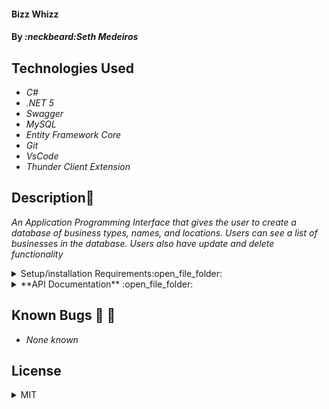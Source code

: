 #### Bizz Whizz

#### By _**:neckbeard:Seth Medeiros**_

## Technologies Used

- _C#_
- _.NET 5_
- _Swagger_
- _MySQL_
- _Entity Framework Core_
- _Git_
- _VsCode_
- _Thunder Client Extension_

## Description:memo:

_An Application Programming Interface that gives the user to create a database of business types, names, and locations. Users can see a list of businesses in the database. Users also have update and delete functionality_

<details>
  <summary>Setup/installation Requirements:open_file_folder:</summary>
  
## Setup and Use

### Prerequisites

- [.NET 5 SDK](https://dotnet.microsoft.com/download/dotnet/5.0)
- A text editor like [VS Code](https://code.visualstudio.com/)
- A command line interface like Terminal or GitBash to run and interact with the console app.
- [Download and install MySQL Workbench](https://dev.mysql.com/downloads/workbench/)

### Installation

1. Clone the repository: `$ git clone https://github.com/Medeirosseth/BizzwhizzApi.Solution`
2. Navigate to the `BizzwhizzApi.Solution/` directory on your computer
3. Open with your preferred text editor to view the code base
4. To run the app:
   - Navigate to `MyProject.Solution/MyProject` in your command line
   - Run the command `dotnet restore` to restore the dependencies that are listed in the .csproj
   - Run the commmand `dotnet build` to build the project and its dependencies into a set of binaries
   - Finally, run the command `dotnet watch run` to run the project!
   - Note: `dotnet watch run` also restores and builds the project, so you can use this single command to start the server
5. **Appsettings:**
   - create a new file in the https://github.com/Medeirosseth/BizzwhizzApi.Solution directory named appsettings.json
   - add the following code to appsettings.json file:
     {
     "Logging": {
     "LogLevel": {
     "Default": "Warning"
     }
     },
     "AllowedHosts": "\*",
     "ConnectionStrings": {
     "DefaultConnection": "Server=localhost;Port=3306;database=NAMEOFDATABASEHERE;uid=root;pwd=PASSWORDHERE;"
     }
     }
   - Change NAMEOFDATABASEHERE to your desired name of database. Replace PASSWORDHERE with relevent MySQL password (set at installation of MySQL)
6. **Database**

   - Navigate to `https://github.com/Medeirosseth/BizzwhizzApi.Solution`
     using the MacOS Terminal or Windows Powershell (e.g. cd Dhttps://github.com/Medeirosseth/BizzwhizzApi.Solution)
   - Run the Command `dotnet ef database add migrations Initial` followed by `dotnet database update` to genereate the database through Entity FrameWork Core

7. **Launching the API**
_ Navigate to `https://github.com/Medeirosseth/BizzwhizzApi.Solution`
using the MacOS Terminal or Windows Powershell (e.g. cd Dhttps://github.com/Medeirosseth/BizzwhizzApi.Solution)
_ Run the command `dotnet watch run` to ch access in browser, thunder client, or postman
</details>
<details>
  <summary>**API Documentation** :open_file_folder:</summary>

Explore BizzWhizz API endpoints in Vscodes extension Thunder Client or browser.

## Using Swagger Documentation

to explore the BizzWhizz API with NSwag, launch the project using `dotnet watch run` with Terminal or PowerShell. The first page to appear will be: http://localhost:5000/swagger

</details>

## Known Bugs :no_entry_sign: :bug:

- _None known_

## License

<details>
  <summary>MIT</summary>
Copyright <2021> <Seth Medeiros>

Permission is hereby granted, free of charge, to any person obtaining a copy of this software and associated documentation files (the "Software"), to deal in the Software without restriction, including without limitation the rights to use, copy, modify, merge, publish, distribute, sublicense, and/or sell copies of the Software, and to permit persons to whom the Software is furnished to do so, subject to the following conditions:

The above copyright notice and this permission notice shall be included in all copies or substantial portions of the Software.

THE SOFTWARE IS PROVIDED "AS IS", WITHOUT WARRANTY OF ANY KIND, EXPRESS OR IMPLIED, INCLUDING BUT NOT LIMITED TO THE WARRANTIES OF MERCHANTABILITY, FITNESS FOR A PARTICULAR PURPOSE AND NONINFRINGEMENT. IN NO EVENT SHALL THE AUTHORS OR COPYRIGHT HOLDERS BE LIABLE FOR ANY CLAIM, DAMAGES OR OTHER LIABILITY, WHETHER IN AN ACTION OF CONTRACT, TORT OR OTHERWISE, ARISING FROM, OUT OF OR IN CONNECTION WITH THE SOFTWARE OR THE USE OR OTHER DEALINGS IN THE SOFTWARE.

</details>
